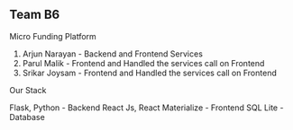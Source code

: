 ## Team B6

Micro Funding Platform

1. Arjun Narayan - Backend and Frontend Services
2. Parul Malik - Frontend and Handled the services call on Frontend
3. Srikar Joysam - Frontend and Handled the services call on Frontend

Our Stack

Flask, Python - Backend
React Js, React Materialize - Frontend
SQL Lite - Database
